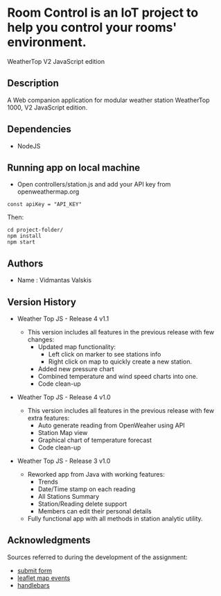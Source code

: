 # Room Control is an IoT project to help you control your rooms' environment.

WeatherTop V2 JavaScript edition



## Description

A Web companion application for modular weather station WeatherTop 1000, V2 JavaScript edition.


## Dependencies

* NodeJS


## Running app on local machine

* Open controllers/station.js and add your API key from openweathermap.org 
```
const apiKey = "API_KEY"
```
Then:
```
cd project-folder/
npm install
npm start
```


## Authors

* Name : Vidmantas Valskis


## Version History

* Weather Top JS - Release 4 v1.1
    * This version includes all features in the previous release with few changes:
        * Updated map functionality:
            * Left click on marker to see stations info
            * Right click on map to quickly create a new station.
        * Added new pressure chart
        * Combined temperature and wind speed charts into one.
        * Code clean-up
        
* Weather Top JS - Release 4 v1.0
    * This version includes all features in the previous release with few extra features:
        * Auto generate reading from OpenWeaher using API
        * Station Map view
        * Graphical chart of temperature forecast
        * Code clean-up

* Weather Top JS - Release 3 v1.0
    * Reworked app from Java with working features:
        * Trends
        * Date/Time stamp on each reading
        * All Stations Summary
        * Station/Reading delete support
        * Members can edit their personal details
    * Fully functional app with all methods in station analytic utility.


## Acknowledgments

Sources referred to during the development of the assignment:
* [submit form](https://stackoverflow.com/questions/133925/javascript-post-request-like-a-form-submit)
* [leaflet map events](https://leafletjs.com/reference.html#mouseevent)
* [handlebars](https://handlebarsjs.com/api-reference/)
